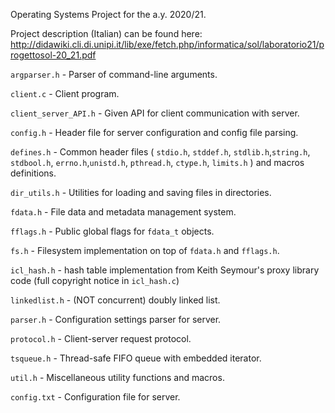Operating Systems Project for the a.y. 2020/21.

Project description (Italian) can be found here:
http://didawiki.cli.di.unipi.it/lib/exe/fetch.php/informatica/sol/laboratorio21/progettosol-20_21.pdf


`argparser.h` - Parser of command-line arguments.

`client.c` - Client program.

`client_server_API.h` - Given API for client communication with server.

`config.h` - Header file for server configuration and config file parsing.

`defines.h` - Common header files ( `stdio.h`, `stddef.h`, `stdlib.h`,`string.h`, `stdbool.h`, `errno.h`,`unistd.h`, `pthread.h`, `ctype.h`, `limits.h` ) and macros definitions. 

`dir_utils.h` - Utilities for loading and saving files in directories.

`fdata.h` - File data and metadata management system.

`fflags.h` - Public global flags for `fdata_t` objects.

`fs.h` - Filesystem implementation on top of `fdata.h` and `fflags.h`.

`icl_hash.h` - hash table implementation from Keith Seymour's proxy library code (full copyright notice in `icl_hash.c`)

`linkedlist.h` - (NOT concurrent) doubly linked list.

`parser.h` - Configuration settings parser for server.

`protocol.h` - Client-server request protocol.

`tsqueue.h` - Thread-safe FIFO queue with embedded iterator.

`util.h` - Miscellaneous utility functions and macros.

`config.txt` - Configuration file for server.


